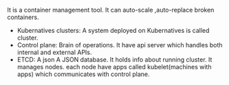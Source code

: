 It is a container management tool. It can auto-scale ,auto-replace broken containers. 
- Kubernatives clusters: A system deployed on Kubernatives is called cluster.
- Control plane: Brain of operations. It have api server which handles both internal and external APIs.
- ETCD: A json A JSON database. It holds info about running cluster. It manages nodes. each node have apps called kubelet(machines with apps) which communicates with control plane.
